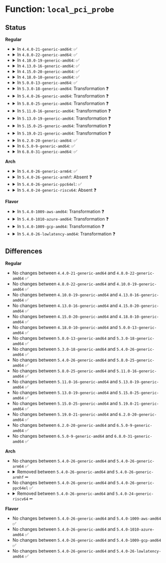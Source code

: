 # Function: <code>local_pci_probe</code>

## Status
<b>Regular</b>
<ul>
<li>
<details>
<summary>In <code>4.4.0-21-generic-amd64</code>: ✅</summary>

```c
long int local_pci_probe(void * _ddi)
```

```json
{
  "name": "local_pci_probe",
  "collision_type": "Unique Static",
  "inline_type": "No",
  "funcs": [
    {
      "addr": 18446744071583274016,
      "name": "local_pci_probe",
      "external": false,
      "loc": "drivers/pci/pci-driver.c:288",
      "file": "drivers/pci/pci-driver.c",
      "inline": "seen, unknown",
      "caller_inline": [],
      "caller_func": [
        "drivers/pci/pci-driver.c:pci_device_probe",
        "drivers/pci/pci-driver.c:pci_device_probe"
      ]
    }
  ],
  "symbols": [
    {
      "addr": 18446744071583274016,
      "name": "local_pci_probe",
      "section": ".text",
      "bind": "STB_LOCAL",
      "size": 152
    }
  ]
}
```
</details>
</li>
<li>
<details>
<summary>In <code>4.8.0-22-generic-amd64</code>: ✅</summary>

```c
long int local_pci_probe(void * _ddi)
```

```json
{
  "name": "local_pci_probe",
  "collision_type": "Unique Static",
  "inline_type": "No",
  "funcs": [
    {
      "addr": 18446744071583584976,
      "name": "local_pci_probe",
      "external": false,
      "loc": "drivers/pci/pci-driver.c:288",
      "file": "drivers/pci/pci-driver.c",
      "inline": "seen, unknown",
      "caller_inline": [],
      "caller_func": [
        "drivers/pci/pci-driver.c:pci_device_probe",
        "drivers/pci/pci-driver.c:pci_device_probe"
      ]
    }
  ],
  "symbols": [
    {
      "addr": 18446744071583584976,
      "name": "local_pci_probe",
      "section": ".text",
      "bind": "STB_LOCAL",
      "size": 152
    }
  ]
}
```
</details>
</li>
<li>
<details>
<summary>In <code>4.10.0-19-generic-amd64</code>: ✅</summary>

```c
long int local_pci_probe(void * _ddi)
```

```json
{
  "name": "local_pci_probe",
  "collision_type": "Unique Static",
  "inline_type": "No",
  "funcs": [
    {
      "addr": 18446744071583722128,
      "name": "local_pci_probe",
      "external": false,
      "loc": "drivers/pci/pci-driver.c:288",
      "file": "drivers/pci/pci-driver.c",
      "inline": "seen, unknown",
      "caller_inline": [],
      "caller_func": [
        "drivers/pci/pci-driver.c:pci_device_probe",
        "drivers/pci/pci-driver.c:pci_device_probe"
      ]
    }
  ],
  "symbols": [
    {
      "addr": 18446744071583722128,
      "name": "local_pci_probe",
      "section": ".text",
      "bind": "STB_LOCAL",
      "size": 152
    }
  ]
}
```
</details>
</li>
<li>
<details>
<summary>In <code>4.13.0-16-generic-amd64</code>: ✅</summary>

```c
long int local_pci_probe(void * _ddi)
```

```json
{
  "name": "local_pci_probe",
  "collision_type": "Unique Static",
  "inline_type": "No",
  "funcs": [
    {
      "addr": 18446744071583763072,
      "name": "local_pci_probe",
      "external": false,
      "loc": "drivers/pci/pci-driver.c:288",
      "file": "drivers/pci/pci-driver.c",
      "inline": "seen, unknown",
      "caller_inline": [],
      "caller_func": [
        "drivers/pci/pci-driver.c:pci_device_probe"
      ]
    }
  ],
  "symbols": [
    {
      "addr": 18446744071583763072,
      "name": "local_pci_probe",
      "section": ".text",
      "bind": "STB_LOCAL",
      "size": 154
    }
  ]
}
```
</details>
</li>
<li>
<details>
<summary>In <code>4.15.0-20-generic-amd64</code>: ✅</summary>

```c
long int local_pci_probe(void * _ddi)
```

```json
{
  "name": "local_pci_probe",
  "collision_type": "Unique Static",
  "inline_type": "No",
  "funcs": [
    {
      "addr": 18446744071584022512,
      "name": "local_pci_probe",
      "external": false,
      "loc": "drivers/pci/pci-driver.c:288",
      "file": "drivers/pci/pci-driver.c",
      "inline": "seen, unknown",
      "caller_inline": [],
      "caller_func": [
        "drivers/pci/pci-driver.c:pci_device_probe"
      ]
    }
  ],
  "symbols": [
    {
      "addr": 18446744071584022512,
      "name": "local_pci_probe",
      "section": ".text",
      "bind": "STB_LOCAL",
      "size": 159
    }
  ]
}
```
</details>
</li>
<li>
<details>
<summary>In <code>4.18.0-10-generic-amd64</code>: ✅</summary>

```c
long int local_pci_probe(void * _ddi)
```

```json
{
  "name": "local_pci_probe",
  "collision_type": "Unique Static",
  "inline_type": "No",
  "funcs": [
    {
      "addr": 18446744071584222256,
      "name": "local_pci_probe",
      "external": false,
      "loc": "drivers/pci/pci-driver.c:287",
      "file": "drivers/pci/pci-driver.c",
      "inline": "seen, unknown",
      "caller_inline": [],
      "caller_func": [
        "drivers/pci/pci-driver.c:pci_device_probe"
      ]
    }
  ],
  "symbols": [
    {
      "addr": 18446744071584222256,
      "name": "local_pci_probe",
      "section": ".text",
      "bind": "STB_LOCAL",
      "size": 144
    }
  ]
}
```
</details>
</li>
<li>
<details>
<summary>In <code>5.0.0-13-generic-amd64</code>: ✅</summary>

```c
long int local_pci_probe(void * _ddi)
```

```json
{
  "name": "local_pci_probe",
  "collision_type": "Unique Static",
  "inline_type": "No",
  "funcs": [
    {
      "addr": 18446744071584311904,
      "name": "local_pci_probe",
      "external": false,
      "loc": "drivers/pci/pci-driver.c:287",
      "file": "drivers/pci/pci-driver.c",
      "inline": "seen, unknown",
      "caller_inline": [],
      "caller_func": [
        "drivers/pci/pci-driver.c:pci_device_probe"
      ]
    }
  ],
  "symbols": [
    {
      "addr": 18446744071584311904,
      "name": "local_pci_probe",
      "section": ".text",
      "bind": "STB_LOCAL",
      "size": 144
    }
  ]
}
```
</details>
</li>
<li>
<details>
<summary>In <code>5.3.0-18-generic-amd64</code>: Transformation ❓</summary>

```c
long int local_pci_probe(void * _ddi)
```

```json
{
  "name": "local_pci_probe",
  "collision_type": "Unique Static",
  "inline_type": "No",
  "funcs": [
    {
      "addr": 0,
      "name": "local_pci_probe",
      "external": false,
      "loc": "drivers/pci/pci-driver.c:287",
      "file": "drivers/pci/pci-driver.c",
      "inline": "seen, unknown",
      "caller_inline": [],
      "caller_func": [
        "drivers/pci/pci-driver.c:pci_device_probe"
      ]
    }
  ],
  "symbols": [
    {
      "addr": 18446744071584506704,
      "name": "local_pci_probe",
      "section": ".text",
      "bind": "STB_LOCAL",
      "size": 126
    },
    {
      "addr": 18446744071584510170,
      "name": "local_pci_probe.cold",
      "section": ".text",
      "bind": "STB_LOCAL",
      "size": 31
    }
  ]
}
```
</details>
</li>
<li>
<details>
<summary>In <code>5.4.0-26-generic-amd64</code>: Transformation ❓</summary>

```c
long int local_pci_probe(void * _ddi)
```

```json
{
  "name": "local_pci_probe",
  "collision_type": "Unique Static",
  "inline_type": "No",
  "funcs": [
    {
      "addr": 0,
      "name": "local_pci_probe",
      "external": false,
      "loc": "drivers/pci/pci-driver.c:287",
      "file": "drivers/pci/pci-driver.c",
      "inline": "seen, unknown",
      "caller_inline": [],
      "caller_func": [
        "drivers/pci/pci-driver.c:pci_device_probe"
      ]
    }
  ],
  "symbols": [
    {
      "addr": 18446744071584642736,
      "name": "local_pci_probe",
      "section": ".text",
      "bind": "STB_LOCAL",
      "size": 126
    },
    {
      "addr": 18446744071584646202,
      "name": "local_pci_probe.cold",
      "section": ".text",
      "bind": "STB_LOCAL",
      "size": 31
    }
  ]
}
```
</details>
</li>
<li>
<details>
<summary>In <code>5.8.0-25-generic-amd64</code>: Transformation ❓</summary>

```c
long int local_pci_probe(void * _ddi)
```

```json
{
  "name": "local_pci_probe",
  "collision_type": "Unique Static",
  "inline_type": "No",
  "funcs": [
    {
      "addr": 0,
      "name": "local_pci_probe",
      "external": false,
      "loc": "drivers/pci/pci-driver.c:287",
      "file": "drivers/pci/pci-driver.c",
      "inline": "seen, unknown",
      "caller_inline": [],
      "caller_func": [
        "drivers/pci/pci-driver.c:pci_call_probe"
      ]
    }
  ],
  "symbols": [
    {
      "addr": 18446744071585322160,
      "name": "local_pci_probe",
      "section": ".text",
      "bind": "STB_LOCAL",
      "size": 126
    },
    {
      "addr": 18446744071585329338,
      "name": "local_pci_probe.cold",
      "section": ".text",
      "bind": "STB_LOCAL",
      "size": 31
    }
  ]
}
```
</details>
</li>
<li>
<details>
<summary>In <code>5.11.0-16-generic-amd64</code>: Transformation ❓</summary>

```c
long int local_pci_probe(void * _ddi)
```

```json
{
  "name": "local_pci_probe",
  "collision_type": "Unique Static",
  "inline_type": "No",
  "funcs": [
    {
      "addr": 0,
      "name": "local_pci_probe",
      "external": false,
      "loc": "drivers/pci/pci-driver.c:290",
      "file": "drivers/pci/pci-driver.c",
      "inline": "seen, unknown",
      "caller_inline": [],
      "caller_func": [
        "drivers/pci/pci-driver.c:pci_call_probe"
      ]
    }
  ],
  "symbols": [
    {
      "addr": 18446744071585475488,
      "name": "local_pci_probe",
      "section": ".text",
      "bind": "STB_LOCAL",
      "size": 126
    },
    {
      "addr": 18446744071591395591,
      "name": "local_pci_probe.cold",
      "section": ".text",
      "bind": "STB_LOCAL",
      "size": 31
    }
  ]
}
```
</details>
</li>
<li>
<details>
<summary>In <code>5.13.0-19-generic-amd64</code>: Transformation ❓</summary>

```c
long int local_pci_probe(void * _ddi)
```

```json
{
  "name": "local_pci_probe",
  "collision_type": "Unique Static",
  "inline_type": "No",
  "funcs": [
    {
      "addr": 0,
      "name": "local_pci_probe",
      "external": false,
      "loc": "drivers/pci/pci-driver.c:290",
      "file": "drivers/pci/pci-driver.c",
      "inline": "seen, unknown",
      "caller_inline": [],
      "caller_func": [
        "drivers/pci/pci-driver.c:pci_device_probe"
      ]
    }
  ],
  "symbols": [
    {
      "addr": 18446744071585355360,
      "name": "local_pci_probe",
      "section": ".text",
      "bind": "STB_LOCAL",
      "size": 126
    },
    {
      "addr": 18446744071591337898,
      "name": "local_pci_probe.cold",
      "section": ".text",
      "bind": "STB_LOCAL",
      "size": 31
    }
  ]
}
```
</details>
</li>
<li>
<details>
<summary>In <code>5.15.0-25-generic-amd64</code>: Transformation ❓</summary>

```c
long int local_pci_probe(void * _ddi)
```

```json
{
  "name": "local_pci_probe",
  "collision_type": "Unique Static",
  "inline_type": "No",
  "funcs": [
    {
      "addr": 0,
      "name": "local_pci_probe",
      "external": false,
      "loc": "drivers/pci/pci-driver.c:304",
      "file": "drivers/pci/pci-driver.c",
      "inline": "seen, unknown",
      "caller_inline": [],
      "caller_func": [
        "drivers/pci/pci-driver.c:pci_device_probe"
      ]
    }
  ],
  "symbols": [
    {
      "addr": 18446744071585813776,
      "name": "local_pci_probe",
      "section": ".text",
      "bind": "STB_LOCAL",
      "size": 132
    },
    {
      "addr": 18446744071592365300,
      "name": "local_pci_probe.cold",
      "section": ".text",
      "bind": "STB_LOCAL",
      "size": 31
    }
  ]
}
```
</details>
</li>
<li>
<details>
<summary>In <code>5.19.0-21-generic-amd64</code>: Transformation ❓</summary>

```c
long int local_pci_probe(void * _ddi)
```

```json
{
  "name": "local_pci_probe",
  "collision_type": "Unique Static",
  "inline_type": "No",
  "funcs": [
    {
      "addr": 0,
      "name": "local_pci_probe",
      "external": false,
      "loc": "drivers/pci/pci-driver.c:305",
      "file": "drivers/pci/pci-driver.c",
      "inline": "seen, unknown",
      "caller_inline": [],
      "caller_func": [
        "drivers/pci/pci-driver.c:pci_call_probe"
      ]
    }
  ],
  "symbols": [
    {
      "addr": 18446744071587003136,
      "name": "local_pci_probe",
      "section": ".text",
      "bind": "STB_LOCAL",
      "size": 134
    },
    {
      "addr": 18446744071594227551,
      "name": "local_pci_probe.cold",
      "section": ".text",
      "bind": "STB_LOCAL",
      "size": 24
    }
  ]
}
```
</details>
</li>
<li>
<details>
<summary>In <code>6.2.0-20-generic-amd64</code>: ✅</summary>

```c
long int local_pci_probe(void * _ddi)
```

```json
{
  "name": "local_pci_probe",
  "collision_type": "Unique Static",
  "inline_type": "No",
  "funcs": [
    {
      "addr": 18446744071588172432,
      "name": "local_pci_probe",
      "external": false,
      "loc": "drivers/pci/pci-driver.c:305",
      "file": "drivers/pci/pci-driver.c",
      "inline": "seen, unknown",
      "caller_inline": [],
      "caller_func": [
        "drivers/pci/pci-driver.c:pci_call_probe"
      ]
    }
  ],
  "symbols": [
    {
      "addr": 18446744071588172432,
      "name": "local_pci_probe",
      "section": ".text",
      "bind": "STB_LOCAL",
      "size": 164
    }
  ]
}
```
</details>
</li>
<li>
<details>
<summary>In <code>6.5.0-9-generic-amd64</code>: ✅</summary>

```c
long int local_pci_probe(void * _ddi)
```

```json
{
  "name": "local_pci_probe",
  "collision_type": "Unique Static",
  "inline_type": "No",
  "funcs": [
    {
      "addr": 18446744071588448464,
      "name": "local_pci_probe",
      "external": false,
      "loc": "drivers/pci/pci-driver.c:305",
      "file": "drivers/pci/pci-driver.c",
      "inline": "seen, unknown",
      "caller_inline": [],
      "caller_func": [
        "drivers/pci/pci-driver.c:pci_call_probe"
      ]
    }
  ],
  "symbols": [
    {
      "addr": 18446744071588448464,
      "name": "local_pci_probe",
      "section": ".text",
      "bind": "STB_LOCAL",
      "size": 164
    }
  ]
}
```
</details>
</li>
<li>
<details>
<summary>In <code>6.8.0-31-generic-amd64</code>: ✅</summary>

```c
long int local_pci_probe(void * _ddi)
```

```json
{
  "name": "local_pci_probe",
  "collision_type": "Unique Static",
  "inline_type": "No",
  "funcs": [
    {
      "addr": 18446744071588745456,
      "name": "local_pci_probe",
      "external": false,
      "loc": "drivers/pci/pci-driver.c:305",
      "file": "drivers/pci/pci-driver.c",
      "inline": "seen, unknown",
      "caller_inline": [],
      "caller_func": [
        "drivers/pci/pci-driver.c:pci_call_probe"
      ]
    }
  ],
  "symbols": [
    {
      "addr": 18446744071588745456,
      "name": "local_pci_probe",
      "section": ".text",
      "bind": "STB_LOCAL",
      "size": 164
    }
  ]
}
```
</details>
</li>
</ul>
<b>Arch</b>
<ul>
<li>
<details>
<summary>In <code>5.4.0-26-generic-arm64</code>: ✅</summary>

```c
long int local_pci_probe(void * _ddi)
```

```json
{
  "name": "local_pci_probe",
  "collision_type": "Unique Static",
  "inline_type": "No",
  "funcs": [
    {
      "addr": 18446603336496886728,
      "name": "local_pci_probe",
      "external": false,
      "loc": "drivers/pci/pci-driver.c:287",
      "file": "drivers/pci/pci-driver.c",
      "inline": "seen, unknown",
      "caller_inline": [],
      "caller_func": [
        "drivers/pci/pci-driver.c:pci_device_probe"
      ]
    }
  ],
  "symbols": [
    {
      "addr": 18446603336496886728,
      "name": "local_pci_probe",
      "section": ".text",
      "bind": "STB_LOCAL",
      "size": 152
    }
  ]
}
```
</details>
</li>
<li>
<details>
<summary>In <code>5.4.0-26-generic-armhf</code>: Absent ❓</summary>

```json
{
  "name": "local_pci_probe",
  "collision_type": "Unique Static",
  "inline_type": "Full",
  "funcs": [
    {
      "addr": 3230169524,
      "name": "local_pci_probe",
      "external": false,
      "loc": "drivers/pci/pci-driver.c:287",
      "file": "drivers/pci/pci-driver.c",
      "inline": "not declared, inlined",
      "caller_inline": [
        "drivers/pci/pci-driver.c:pci_device_probe"
      ],
      "caller_func": []
    }
  ],
  "symbols": []
}
```
</details>
</li>
<li>
<details>
<summary>In <code>5.4.0-26-generic-ppc64el</code>: ✅</summary>

```c
long int local_pci_probe(void * _ddi)
```

```json
{
  "name": "local_pci_probe",
  "collision_type": "Unique Static",
  "inline_type": "No",
  "funcs": [
    {
      "addr": 13835058055290972960,
      "name": "local_pci_probe",
      "external": false,
      "loc": "drivers/pci/pci-driver.c:287",
      "file": "drivers/pci/pci-driver.c",
      "inline": "seen, unknown",
      "caller_inline": [],
      "caller_func": [
        "drivers/pci/pci-driver.c:pci_device_probe"
      ]
    }
  ],
  "symbols": [
    {
      "addr": 13835058055290972960,
      "name": "local_pci_probe",
      "section": ".text",
      "bind": "STB_LOCAL",
      "size": 260
    }
  ]
}
```
</details>
</li>
<li>
<details>
<summary>In <code>5.4.0-24-generic-riscv64</code>: Absent ❓</summary>

```json
{
  "name": "local_pci_probe",
  "collision_type": "Unique Static",
  "inline_type": "Full",
  "funcs": [
    {
      "addr": 18446743936275584794,
      "name": "local_pci_probe",
      "external": false,
      "loc": "drivers/pci/pci-driver.c:287",
      "file": "drivers/pci/pci-driver.c",
      "inline": "not declared, inlined",
      "caller_inline": [
        "drivers/pci/pci-driver.c:pci_device_probe"
      ],
      "caller_func": []
    }
  ],
  "symbols": []
}
```
</details>
</li>
</ul>
<b>Flavor</b>
<ul>
<li>
<details>
<summary>In <code>5.4.0-1009-aws-amd64</code>: Transformation ❓</summary>

```c
long int local_pci_probe(void * _ddi)
```

```json
{
  "name": "local_pci_probe",
  "collision_type": "Unique Static",
  "inline_type": "No",
  "funcs": [
    {
      "addr": 0,
      "name": "local_pci_probe",
      "external": false,
      "loc": "drivers/pci/pci-driver.c:287",
      "file": "drivers/pci/pci-driver.c",
      "inline": "seen, unknown",
      "caller_inline": [],
      "caller_func": [
        "drivers/pci/pci-driver.c:pci_device_probe"
      ]
    }
  ],
  "symbols": [
    {
      "addr": 18446744071584593632,
      "name": "local_pci_probe",
      "section": ".text",
      "bind": "STB_LOCAL",
      "size": 126
    },
    {
      "addr": 18446744071584596682,
      "name": "local_pci_probe.cold",
      "section": ".text",
      "bind": "STB_LOCAL",
      "size": 31
    }
  ]
}
```
</details>
</li>
<li>
<details>
<summary>In <code>5.4.0-1010-azure-amd64</code>: Transformation ❓</summary>

```c
long int local_pci_probe(void * _ddi)
```

```json
{
  "name": "local_pci_probe",
  "collision_type": "Unique Static",
  "inline_type": "No",
  "funcs": [
    {
      "addr": 0,
      "name": "local_pci_probe",
      "external": false,
      "loc": "drivers/pci/pci-driver.c:287",
      "file": "drivers/pci/pci-driver.c",
      "inline": "seen, unknown",
      "caller_inline": [],
      "caller_func": [
        "drivers/pci/pci-driver.c:pci_device_probe"
      ]
    }
  ],
  "symbols": [
    {
      "addr": 18446744071584523024,
      "name": "local_pci_probe",
      "section": ".text",
      "bind": "STB_LOCAL",
      "size": 126
    },
    {
      "addr": 18446744071584526490,
      "name": "local_pci_probe.cold",
      "section": ".text",
      "bind": "STB_LOCAL",
      "size": 31
    }
  ]
}
```
</details>
</li>
<li>
<details>
<summary>In <code>5.4.0-1009-gcp-amd64</code>: Transformation ❓</summary>

```c
long int local_pci_probe(void * _ddi)
```

```json
{
  "name": "local_pci_probe",
  "collision_type": "Unique Static",
  "inline_type": "No",
  "funcs": [
    {
      "addr": 0,
      "name": "local_pci_probe",
      "external": false,
      "loc": "drivers/pci/pci-driver.c:287",
      "file": "drivers/pci/pci-driver.c",
      "inline": "seen, unknown",
      "caller_inline": [],
      "caller_func": [
        "drivers/pci/pci-driver.c:pci_device_probe"
      ]
    }
  ],
  "symbols": [
    {
      "addr": 18446744071584592896,
      "name": "local_pci_probe",
      "section": ".text",
      "bind": "STB_LOCAL",
      "size": 126
    },
    {
      "addr": 18446744071584596362,
      "name": "local_pci_probe.cold",
      "section": ".text",
      "bind": "STB_LOCAL",
      "size": 31
    }
  ]
}
```
</details>
</li>
<li>
<details>
<summary>In <code>5.4.0-26-lowlatency-amd64</code>: Transformation ❓</summary>

```c
long int local_pci_probe(void * _ddi)
```

```json
{
  "name": "local_pci_probe",
  "collision_type": "Unique Static",
  "inline_type": "No",
  "funcs": [
    {
      "addr": 0,
      "name": "local_pci_probe",
      "external": false,
      "loc": "drivers/pci/pci-driver.c:287",
      "file": "drivers/pci/pci-driver.c",
      "inline": "seen, unknown",
      "caller_inline": [],
      "caller_func": [
        "drivers/pci/pci-driver.c:pci_device_probe"
      ]
    }
  ],
  "symbols": [
    {
      "addr": 18446744071584700944,
      "name": "local_pci_probe",
      "section": ".text",
      "bind": "STB_LOCAL",
      "size": 126
    },
    {
      "addr": 18446744071584704058,
      "name": "local_pci_probe.cold",
      "section": ".text",
      "bind": "STB_LOCAL",
      "size": 31
    }
  ]
}
```
</details>
</li>
</ul>

## Differences
<b>Regular</b>
<ul>
<li>
No changes between <code>4.4.0-21-generic-amd64</code> and <code>4.8.0-22-generic-amd64</code> ✅
</li>
<li>
No changes between <code>4.8.0-22-generic-amd64</code> and <code>4.10.0-19-generic-amd64</code> ✅
</li>
<li>
No changes between <code>4.10.0-19-generic-amd64</code> and <code>4.13.0-16-generic-amd64</code> ✅
</li>
<li>
No changes between <code>4.13.0-16-generic-amd64</code> and <code>4.15.0-20-generic-amd64</code> ✅
</li>
<li>
No changes between <code>4.15.0-20-generic-amd64</code> and <code>4.18.0-10-generic-amd64</code> ✅
</li>
<li>
No changes between <code>4.18.0-10-generic-amd64</code> and <code>5.0.0-13-generic-amd64</code> ✅
</li>
<li>
No changes between <code>5.0.0-13-generic-amd64</code> and <code>5.3.0-18-generic-amd64</code> ✅
</li>
<li>
No changes between <code>5.3.0-18-generic-amd64</code> and <code>5.4.0-26-generic-amd64</code> ✅
</li>
<li>
No changes between <code>5.4.0-26-generic-amd64</code> and <code>5.8.0-25-generic-amd64</code> ✅
</li>
<li>
No changes between <code>5.8.0-25-generic-amd64</code> and <code>5.11.0-16-generic-amd64</code> ✅
</li>
<li>
No changes between <code>5.11.0-16-generic-amd64</code> and <code>5.13.0-19-generic-amd64</code> ✅
</li>
<li>
No changes between <code>5.13.0-19-generic-amd64</code> and <code>5.15.0-25-generic-amd64</code> ✅
</li>
<li>
No changes between <code>5.15.0-25-generic-amd64</code> and <code>5.19.0-21-generic-amd64</code> ✅
</li>
<li>
No changes between <code>5.19.0-21-generic-amd64</code> and <code>6.2.0-20-generic-amd64</code> ✅
</li>
<li>
No changes between <code>6.2.0-20-generic-amd64</code> and <code>6.5.0-9-generic-amd64</code> ✅
</li>
<li>
No changes between <code>6.5.0-9-generic-amd64</code> and <code>6.8.0-31-generic-amd64</code> ✅
</li>
</ul>
<b>Arch</b>
<ul>
<li>
No changes between <code>5.4.0-26-generic-amd64</code> and <code>5.4.0-26-generic-arm64</code> ✅
</li>
<li>
<details>
<summary>Removed between <code>5.4.0-26-generic-amd64</code> and <code>5.4.0-26-generic-armhf</code> ➖</summary>

```c
long int local_pci_probe(void * _ddi)
```
</details>
</li>
<li>
No changes between <code>5.4.0-26-generic-amd64</code> and <code>5.4.0-26-generic-ppc64el</code> ✅
</li>
<li>
<details>
<summary>Removed between <code>5.4.0-26-generic-amd64</code> and <code>5.4.0-24-generic-riscv64</code> ➖</summary>

```c
long int local_pci_probe(void * _ddi)
```
</details>
</li>
</ul>
<b>Flavor</b>
<ul>
<li>
No changes between <code>5.4.0-26-generic-amd64</code> and <code>5.4.0-1009-aws-amd64</code> ✅
</li>
<li>
No changes between <code>5.4.0-26-generic-amd64</code> and <code>5.4.0-1010-azure-amd64</code> ✅
</li>
<li>
No changes between <code>5.4.0-26-generic-amd64</code> and <code>5.4.0-1009-gcp-amd64</code> ✅
</li>
<li>
No changes between <code>5.4.0-26-generic-amd64</code> and <code>5.4.0-26-lowlatency-amd64</code> ✅
</li>
</ul>
